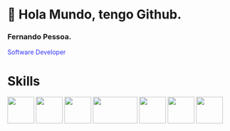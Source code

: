 # :wave: Hola Mundo, tengo Github.
### Fernando Pessoa.  
<p style="color:#33f;">Software Developer</p>  

# Skills
<span>
  <img width="60" height="60" src="https://github.com/Ferchupessoadev/Ferchupessoadev/assets/107710139/ae689b6c-c0ef-4a25-aa84-b52d6a683da3"/>
</span>

<span>
  <img width="60" height="60" src="https://github.com/Ferchupessoadev/Ferchupessoadev/assets/107710139/c513cfb3-b1a2-4b52-af56-df5ca3b9a2ca"/>
</span>

<span>
  <img width="60" height="60" src="https://upload.wikimedia.org/wikipedia/commons/thumb/9/99/Unofficial_JavaScript_logo_2.svg/800px-Unofficial_JavaScript_logo_2.svg.png"/>
</span>

<span>
  <img width="100" height="60" src="https://upload.wikimedia.org/wikipedia/commons/thumb/2/27/PHP-logo.svg/1024px-PHP-logo.svg.png"/>
</span>

<span>
  <img width="60" height="60" src="https://github.com/Ferchupessoadev/Ferchupessoadev/assets/107710139/f6f23172-41c7-46cf-9336-f9d3d02e932f"/>
</span>

<span>
  <img width="60" height="60" src="https://github.com/Ferchupessoadev/Ferchupessoadev/assets/107710139/e1aca59f-f5e1-4f61-a1b1-81eedcfa598e" />
</span>

<span>
  <img width="60" height="60" src="https://github.com/Ferchupessoadev/Ferchupessoadev/assets/107710139/2b4f33dc-3642-470a-ab4a-090f4ac59a15"/>
</span>
